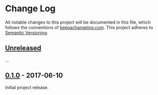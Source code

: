 Change Log
==========

All notable changes to this project will be documented in this file, which
follows the conventions of [keepachangelog.com](http://keepachangelog.com/).
This project adheres to [Semantic Versioning](http://semver.org/).

## [Unreleased]

...

## [0.1.0] - 2017-06-10

Initial project release.

[Unreleased]: https://github.com/greglook/merkledag-core/compare/0.1.0...HEAD
[0.1.0]: https://github.com/greglook/merkledag-core/tag/0.1.0
